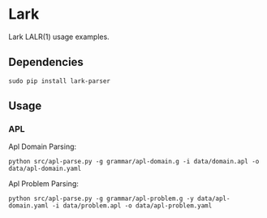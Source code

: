 # Lark


Lark LALR(1) usage examples.


## Dependencies

```
sudo pip install lark-parser
```


## Usage

### APL

Apl Domain Parsing:
```
python src/apl-parse.py -g grammar/apl-domain.g -i data/domain.apl -o data/apl-domain.yaml
```

Apl Problem Parsing:
```
python src/apl-parse.py -g grammar/apl-problem.g -y data/apl-domain.yaml -i data/problem.apl -o data/apl-problem.yaml
```


